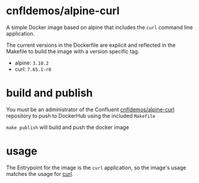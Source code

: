 
# cnfldemos/alpine-curl

A simple Docker image based on alpine that includes the `curl` command line application.

The current versions in the Dockerfile are explicit and reflected in the Makefile to build the image with a version specific tag.

* alpine: `3.10.2`
* curl: `7.65.1-r0`

# build and publish 
You must be an administrator of the Confluent [cnfldemos/alpine-curl](https://hub.docker.com/r/cnfldemos/alpine-curl) repository to push to DockerHub using the included `Makefile`

`make publish` will build and push the docker image 

# usage

The Entrypoint for the image is the `curl` application, so the image's usage matches the usage for [curl](https://curl.haxx.se/).

